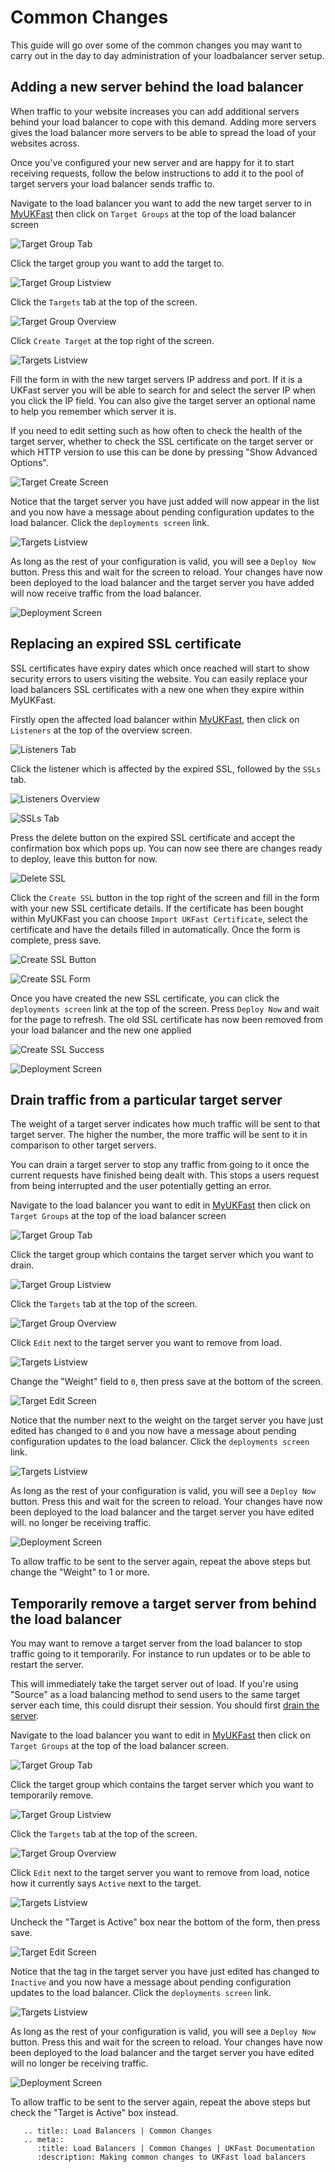 # Common Changes

This guide will go over some of the common changes you may want to carry out in the day to day administration of your loadbalancer server setup.

## Adding a new server behind the load balancer

When traffic to your website increases you can add additional servers behind your load balancer to cope with this demand. Adding more servers gives the load balancer more servers to be able to spread the load of your websites across.

Once you've configured your new server and are happy for it to start receiving requests, follow the below instructions to add it to the pool of target servers your load balancer sends traffic to.

Navigate to the load balancer you want to add the new target server to in [MyUKFast](https://my.ukfast.co.uk/load-balancers) then click on `Target Groups` at the top of the load balancer screen

![Target Group Tab](files/inactive_target_1_small.png)

Click the target group you want to add the target to.

![Target Group Listview](files/inactive_target_2_small.png)

Click the `Targets` tab at the top of the screen.

![Target Group Overview](files/inactive_target_3_small.png)

Click `Create Target` at the top right of the screen.

![Targets Listview](files/create_target_1_small.png)

Fill the form in with the new target servers IP address and port. If it is a UKFast server you will be able to search for and select the server IP when you click the IP field. You can also give the target server an optional name to help you remember which server it is.

If you need to edit setting such as how often to check the health of the target server, whether to check the SSL certificate on the target server or which HTTP version to use this can be done by pressing "Show Advanced Options".

![Target Create Screen](files/create_target_2_small.png)

Notice that the target server you have just added will now appear in the list and you now have a message about pending configuration updates to the load balancer. Click the `deployments screen` link.

![Targets Listview](files/create_target_3_small.png)

As long as the rest of your configuration is valid, you will see a `Deploy Now` button. Press this and wait for the screen to reload. Your changes have now been deployed to the load balancer and the target server you have added will now receive traffic from the load balancer.

![Deployment Screen](files/inactive_target_7_small.png)

## Replacing an expired SSL certificate

SSL certificates have expiry dates which once reached will start to show security errors to users visiting the website. You can easily replace your load balancers SSL certificates with a new one when they expire within MyUKFast.

Firstly open the affected load balancer within [MyUKFast](https://my.ukfast.co.uk/load-balancers), then click on `Listeners` at the top of the overview screen.

![Listeners Tab](files/expired_ssl_1_small.png)

Click the listener which is affected by the expired SSL, followed by the `SSLs` tab.

![Listeners Overview](files/expired_ssl_2_small.png)

![SSLs Tab](files/expired_ssl_3_small.png)

Press the delete button on the expired SSL certificate and accept the confirmation box which pops up. You can now see there are changes ready to deploy, leave this button for now.

![Delete SSL](files/expired_ssl_4_small.png)

Click the `Create SSL` button in the top right of the screen and fill in the form with your new SSL certificate details. If the certificate has been bought within MyUKFast you can choose `Import UKFast Certificate`, select the certificate and have the details filled in automatically. Once the form is complete, press save.

![Create SSL Button](files/expired_ssl_5_small.png)

![Create SSL Form](files/expired_ssl_6_small.png)

Once you have created the new SSL certificate, you can click the `deployments screen` link at the top of the screen. Press `Deploy Now` and wait for the page to refresh. The old SSL certificate has now been removed from your load balancer and the new one applied

![Create SSL Success](files/expired_ssl_7_small.png)

![Deployment Screen](files/expired_ssl_8_small.png)

## Drain traffic from a particular target server

The weight of a target server indicates how much traffic will be sent to that target server. The higher the number, the more traffic will be sent to it in comparison to other target servers.

You can drain a target server to stop any traffic from going to it once the current requests have finished being dealt with. This stops a users request from being interrupted and the user potentially getting an error.

Navigate to the load balancer you want to edit in [MyUKFast](https://my.ukfast.co.uk/load-balancers) then click on `Target Groups` at the top of the load balancer screen

![Target Group Tab](files/inactive_target_1_small.png)

Click the target group which contains the target server which you want to drain.

![Target Group Listview](files/inactive_target_2_small.png)

Click the `Targets` tab at the top of the screen.

![Target Group Overview](files/inactive_target_3_small.png)

Click `Edit` next to the target server you want to remove from load.

![Targets Listview](files/inactive_target_4_small.png)

Change the "Weight" field to `0`, then press save at the bottom of the screen.

![Target Edit Screen](files/drain_target_1_small.png)

Notice that the number next to the weight on the target server you have just edited has changed to `0` and you now have a message about pending configuration updates to the load balancer. Click the `deployments screen` link.

![Targets Listview](files/inactive_target_6_small.png)

As long as the rest of your configuration is valid, you will see a `Deploy Now` button. Press this and wait for the screen to reload. Your changes have now been deployed to the load balancer and the target server you have edited will.
no longer be receiving traffic.

![Deployment Screen](files/inactive_target_7_small.png)

To allow traffic to be sent to the server again, repeat the above steps but change the "Weight" to 1 or more.

## Temporarily remove a target server from behind the load balancer

You may want to remove a target server from the load balancer to stop traffic going to it temporarily. For instance to run updates or to be able to restart the server.

This will immediately take the target server out of load. If you're using "Source" as a load balancing method to send users to the same target server each time, this could disrupt their session. You should first [drain the server](#drain-traffic-from-a-particular-target-server).

Navigate to the load balancer you want to edit in [MyUKFast](https://my.ukfast.co.uk/load-balancers) then click on `Target Groups` at the top of the load balancer screen.

![Target Group Tab](files/inactive_target_1_small.png)

Click the target group which contains the target server which you want to temporarily remove.

![Target Group Listview](files/inactive_target_2_small.png)

Click the `Targets` tab at the top of the screen.

![Target Group Overview](files/inactive_target_3_small.png)

Click `Edit` next to the target server you want to remove from load, notice how it currently says `Active` next to
the target.

![Targets Listview](files/inactive_target_4_small.png)

Uncheck the "Target is Active" box near the bottom of the form, then press save.

![Target Edit Screen](files/inactive_target_5_small.png)

Notice that the tag in the target server you have just edited has changed to `Inactive` and you now have a message about
pending configuration updates to the load balancer. Click the `deployments screen` link.

![Targets Listview](files/inactive_target_6_small.png)

As long as the rest of your configuration is valid, you will see a `Deploy Now` button. Press this and wait for the screen to reload. Your changes have now been deployed to the load balancer and the target server you have edited will
no longer be receiving traffic.

![Deployment Screen](files/inactive_target_7_small.png)

To allow traffic to be sent to the server again, repeat the above steps but check the "Target is Active" box instead.

```eval_rst
   .. title:: Load Balancers | Common Changes
   .. meta::
      :title: Load Balancers | Common Changes | UKFast Documentation
      :description: Making common changes to UKFast load balancers
```